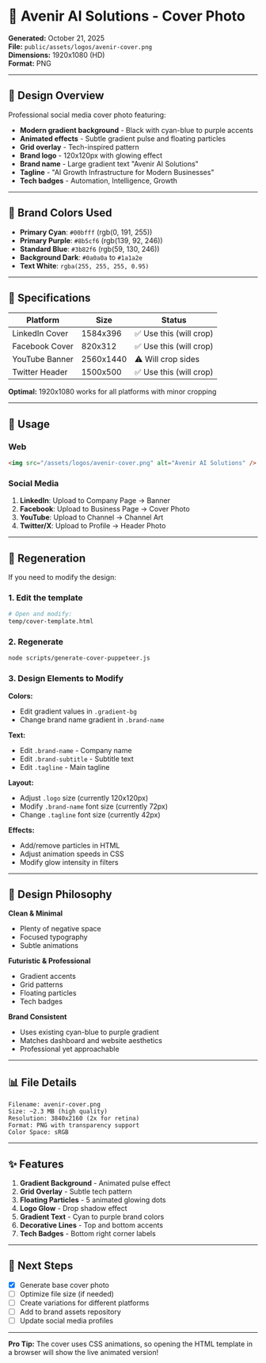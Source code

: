 # 🎨 Avenir AI Solutions - Cover Photo

**Generated:** October 21, 2025  
**File:** `public/assets/logos/avenir-cover.png`  
**Dimensions:** 1920x1080 (HD)  
**Format:** PNG

---

## 🎯 Design Overview

Professional social media cover photo featuring:

- **Modern gradient background** - Black with cyan-blue to purple accents
- **Animated effects** - Subtle gradient pulse and floating particles
- **Grid overlay** - Tech-inspired pattern
- **Brand logo** - 120x120px with glowing effect
- **Brand name** - Large gradient text "Avenir AI Solutions"
- **Tagline** - "AI Growth Infrastructure for Modern Businesses"
- **Tech badges** - Automation, Intelligence, Growth

---

## 🎨 Brand Colors Used

- **Primary Cyan**: `#00bfff` (rgb(0, 191, 255))
- **Primary Purple**: `#8b5cf6` (rgb(139, 92, 246))
- **Standard Blue**: `#3b82f6` (rgb(59, 130, 246))
- **Background Dark**: `#0a0a0a` to `#1a1a2e`
- **Text White**: `rgba(255, 255, 255, 0.95)`

---

## 📐 Specifications

| Platform | Size | Status |
|----------|------|--------|
| LinkedIn Cover | 1584x396 | ✅ Use this (will crop) |
| Facebook Cover | 820x312 | ✅ Use this (will crop) |
| YouTube Banner | 2560x1440 | ⚠️ Will crop sides |
| Twitter Header | 1500x500 | ✅ Use this (will crop) |

**Optimal:** 1920x1080 works for all platforms with minor cropping

---

## 📁 Usage

### Web
```html
<img src="/assets/logos/avenir-cover.png" alt="Avenir AI Solutions" />
```

### Social Media
1. **LinkedIn**: Upload to Company Page → Banner
2. **Facebook**: Upload to Business Page → Cover Photo
3. **YouTube**: Upload to Channel → Channel Art
4. **Twitter/X**: Upload to Profile → Header Photo

---

## 🔧 Regeneration

If you need to modify the design:

### 1. Edit the template
```bash
# Open and modify:
temp/cover-template.html
```

### 2. Regenerate
```bash
node scripts/generate-cover-puppeteer.js
```

### 3. Design Elements to Modify

**Colors:**
- Edit gradient values in `.gradient-bg`
- Change brand name gradient in `.brand-name`

**Text:**
- Edit `.brand-name` - Company name
- Edit `.brand-subtitle` - Subtitle text
- Edit `.tagline` - Main tagline

**Layout:**
- Adjust `.logo` size (currently 120x120px)
- Modify `.brand-name` font size (currently 72px)
- Change `.tagline` font size (currently 42px)

**Effects:**
- Add/remove particles in HTML
- Adjust animation speeds in CSS
- Modify glow intensity in filters

---

## 🎨 Design Philosophy

**Clean & Minimal**
- Plenty of negative space
- Focused typography
- Subtle animations

**Futuristic & Professional**
- Gradient accents
- Grid patterns
- Floating particles
- Tech badges

**Brand Consistent**
- Uses existing cyan-blue to purple gradient
- Matches dashboard and website aesthetics
- Professional yet approachable

---

## 📊 File Details

```
Filename: avenir-cover.png
Size: ~2.3 MB (high quality)
Resolution: 3840x2160 (2x for retina)
Format: PNG with transparency support
Color Space: sRGB
```

---

## ✨ Features

1. **Gradient Background** - Animated pulse effect
2. **Grid Overlay** - Subtle tech pattern
3. **Floating Particles** - 5 animated glowing dots
4. **Logo Glow** - Drop shadow effect
5. **Gradient Text** - Cyan to purple brand colors
6. **Decorative Lines** - Top and bottom accents
7. **Tech Badges** - Bottom right corner labels

---

## 🚀 Next Steps

- [x] Generate base cover photo
- [ ] Optimize file size (if needed)
- [ ] Create variations for different platforms
- [ ] Add to brand assets repository
- [ ] Update social media profiles

---

**Pro Tip:** The cover uses CSS animations, so opening the HTML template in a browser will show the live animated version!

